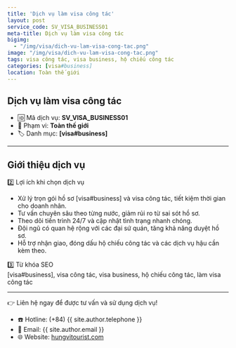 ```yaml
---
title: 'Dịch vụ làm visa công tác'
layout: post
service_code: SV_VISA_BUSINESS01
meta-title: Dịch vụ làm visa công tác
bigimg:
  - "/img/visa/dich-vu-lam-visa-cong-tac.png"
image: "/img/visa/dich-vu-lam-visa-cong-tac.png"
tags: visa công tác, visa business, hộ chiếu công tác
categories: [visa#business]
location: Toàn thế giới
---
```


## Dịch vụ làm visa công tác

- 🆔 Mã dịch vụ: **SV_VISA_BUSINESS01**
- 📍 Phạm vi: **Toàn thế giới**
- 🏷️ Danh mục: **[visa#business]**

---

## Giới thiệu dịch vụ

2️⃣ Lợi ích khi chọn dịch vụ  
- Xử lý trọn gói hồ sơ [visa#business] và visa công tác, tiết kiệm thời gian cho doanh nhân.  
- Tư vấn chuyên sâu theo từng nước, giảm rủi ro từ sai sót hồ sơ.  
- Theo dõi tiến trình 24/7 và cập nhật tình trạng nhanh chóng.  
- Đội ngũ có quan hệ rộng với các đại sứ quán, tăng khả năng duyệt hồ sơ.  
- Hỗ trợ nhận giao, đóng dấu hộ chiếu công tác và các dịch vụ hậu cần kèm theo.

3️⃣ Từ khóa SEO  
[visa#business], visa công tác, visa business, hộ chiếu công tác, làm visa công tác

---

👉 Liên hệ ngay để được tư vấn và sử dụng dịch vụ!

- ☎️ Hotline: (+84) {{ site.author.telephone }}
- 📧 Email: {{ site.author.email }}
- 🌐 Website: [hungvitourist.com](https://hungvitourist.com)

